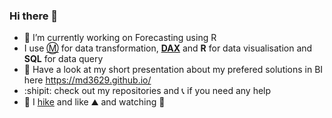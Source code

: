 ### Hi there 👋


- 🔭 I’m currently working on Forecasting using R
- I use [:m:](https://learn.microsoft.com/en-us/powerquery-m/) for data transformation, [**DAX**](https://learn.microsoft.com/en-us/dax/) and **R** for data visualisation and **SQL** for data query
- 👯 Have a look at my short presentation about my prefered solutions in BI here https://md3629.github.io/
- :shipit: check out my repositories and :telephone_receiver: if you need any help
- :hiking_boot: I [hike](https://www.komoot.com/user/1237165682049) and like :mountain: and watching :rugby_football:


